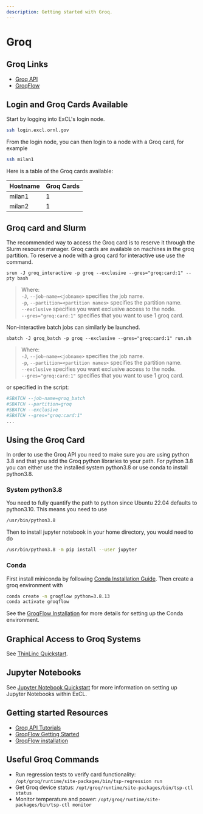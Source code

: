 ```yaml
---
description: Getting started with Groq.
---
```


# Groq

## Groq Links

* [Groq API](https://github.com/Groq/GroqAPI)
* [GroqFlow](https://github.com/groq/groqflow)

## Login and Groq Cards Available

Start by logging into ExCL's login node.

```bash
ssh login.excl.ornl.gov
```

From the login node, you can then login to a node with a Groq card, for example

```bash
ssh milan1
```

Here is a table of the Groq cards available:

| Hostname | Groq Cards |
| -------- | ---------- |
| milan1   | 1          |
| milan2   | 1          |

## Groq card and Slurm

The recommended way to access the Groq card is to reserve it through the Slurm resource manager. Groq cards are available on machines in the groq partition. To reserve a node with a groq card for interactive use use the command.

```
srun -J groq_interactive -p groq --exclusive --gres="groq:card:1" --pty bash
```

> Where:\
> `-J`, `--job-name=<jobname>` specifies the job name.\
> `-p`, `--partition=<partition names>` specifies the partition name.\
> `--exclusive` specifies you want exclusive access to the node.\
> `--gres="groq:card:1"` specifies that you want to use 1 groq card.

Non-interactive batch jobs can similarly be launched.

```
sbatch -J groq_batch -p groq --exclusive --gres="groq:card:1" run.sh
```

> Where:\
> `-J`, `--job-name=<jobname>` specifies the job name.\
> `-p`, `--partition=<partition names>` specifies the partition name.\
> `--exclusive` specifies you want exclusive access to the node.\
> `--gres="groq:card:1"` specifies that you want to use 1 groq card.

or specified in the script:

```bash
#SBATCH --job-name=groq_batch
#SBATCH --partition=groq
#SBATCH --exclusive
#SBATCH --gres="groq:card:1"
...
```

## Using the Groq Card

In order to use the Groq API you need to make sure you are using python 3.8 and that you add the Groq python libraries to your path. For python 3.8 you can either use the installed system python3.8 or use conda to install python3.8.

### System python3.8

You need to fully quantify the path to python since Ubuntu 22.04 defaults to python3.10. This means you need to use

```bash
/usr/bin/python3.8
```

Then to install jupyter notebook in your home directory, you would need to do

```bash
/usr/bin/python3.8 -m pip install --user jupyter
```

### Conda

First install miniconda by following [Conda Installation Guide](conda-and-spack-installation.md#installing-conda). Then create a groq environment with

```bash
conda create -n groqflow python=3.8.13
conda activate groqflow
```

See the [GroqFlow Installation](https://github.com/groq/groqflow/blob/main/docs/install.md) for more details for setting up the Conda environment.

## Graphical Access to Groq Systems

See [ThinLinc Quickstart](thinlinc.md).

## Jupyter Notebooks

See [Jupyter Notebook Quickstart](jupyter-quick-start.md) for more information on setting up Jupyter Notebooks within ExCL.

## Getting started Resources

* [Groq API Tutorials](https://github.com/groq/GroqAPI/tree/main/gapi/tutorials)
* [GroqFlow Getting Started](https://github.com/groq/groqflow#getting-started)
* [GroqFlow installation](https://github.com/groq/groqflow/blob/main/docs/install.md)

## Useful Groq Commands

* Run regression tests to verify card functionality: `/opt/groq/runtime/site-packages/bin/tsp-regression run`
* Get Groq device status: `/opt/groq/runtime/site-packages/bin/tsp-ctl status`
* Monitor temperature and power: `/opt/groq/runtime/site-packages/bin/tsp-ctl monitor`
